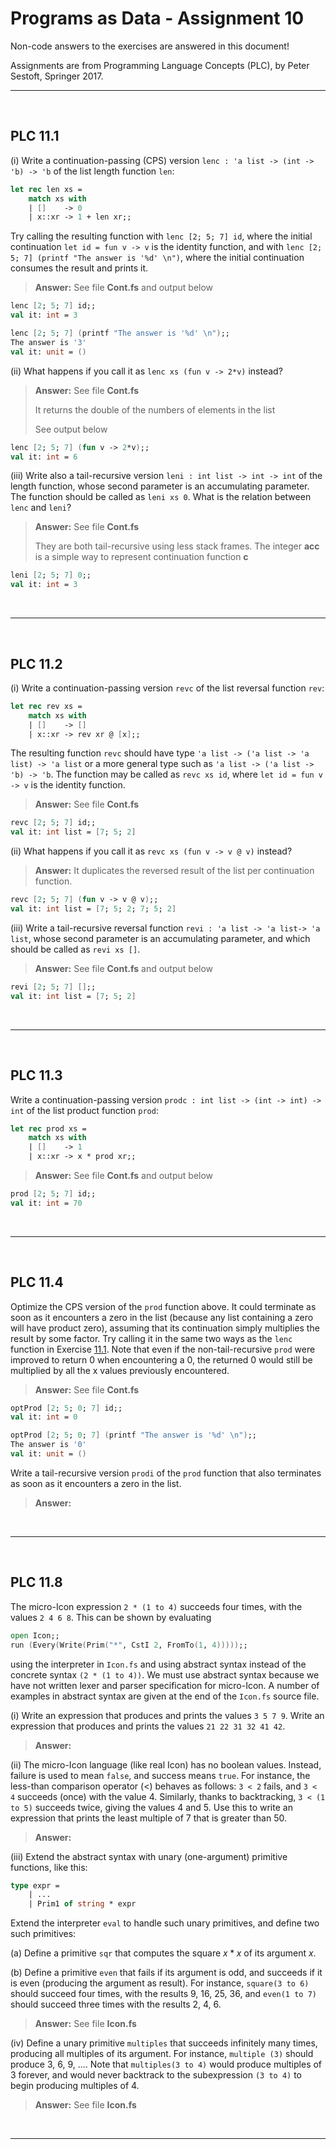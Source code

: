# Programs as Data - Assignment 10

Non-code answers to the exercises are answered in this document!

Assignments are from Programming Language Concepts (PLC), by Peter Sestoft, Springer 2017.

---

</br>

## PLC 11.1

(i) Write a continuation-passing (CPS) version `lenc : 'a list -> (int -> 'b) -> 'b` of the list length function `len`:

```fsharp
let rec len xs =
    match xs with
    | []    -> 0
    | x::xr -> 1 + len xr;;
```

Try calling the resulting function with `lenc [2; 5; 7] id`, where the initial continuation `let id = fun v -> v` is the identity function, and with `lenc [2; 5; 7] (printf "The answer is '%d' \n")`, where the initial continuation consumes the result and prints it.

> **Answer:** See file **Cont.fs** and output below

```fsharp
lenc [2; 5; 7] id;;
val it: int = 3

lenc [2; 5; 7] (printf "The answer is '%d' \n");;
The answer is '3' 
val it: unit = ()
```

(ii) What happens if you call it as `lenc xs (fun v -> 2*v)` instead?

> **Answer:** See file **Cont.fs**
>
> It returns the double of the numbers of elements in the list
>
> See output below

```fsharp
lenc [2; 5; 7] (fun v -> 2*v);;
val it: int = 6
```

(iii) Write also a tail-recursive version `leni : int list -> int -> int` of the length function, whose second parameter is an accumulating parameter. The function should be called as `leni xs 0`. What is the relation between `lenc` and `leni`?

> **Answer:** See file **Cont.fs**
>
> They are both tail-recursive using less stack frames. The integer **acc** is a simple way to represent continuation function **c**

```fsharp
leni [2; 5; 7] 0;;
val it: int = 3
```

</br>

---

</br>

## PLC 11.2

(i) Write a continuation-passing version `revc` of the list reversal function `rev`:

```fsharp
let rec rev xs =
    match xs with
    | []    -> []
    | x::xr -> rev xr @ [x];;
```

The resulting function `revc` should have type `'a list -> ('a list -> 'a list) -> 'a list` or a more general type such as `'a list -> ('a list -> 'b) -> 'b`. The function may be called as `revc xs id`, where `let id = fun v -> v` is the identity function.

> **Answer:** See file **Cont.fs**

```fsharp
revc [2; 5; 7] id;;
val it: int list = [7; 5; 2]
```

(ii) What happens if you call it as `revc xs (fun v -> v @ v)` instead?

> **Answer:** It duplicates the reversed result of the list per continuation function.

```fsharp
revc [2; 5; 7] (fun v -> v @ v);; 
val it: int list = [7; 5; 2; 7; 5; 2]
```

(iii) Write a tail-recursive reversal function `revi : 'a list -> 'a list-> 'a list`, whose second parameter is an accumulating parameter, and which should be called as `revi xs []`.

> **Answer:** See file **Cont.fs** and output below

```fsharp
revi [2; 5; 7] [];;
val it: int list = [7; 5; 2]
```

</br>

---

</br>

## PLC 11.3

Write a continuation-passing version `prodc : int list -> (int -> int) -> int` of the list product function `prod`:

```fsharp
let rec prod xs =
    match xs with
    | []    -> 1
    | x::xr -> x * prod xr;;
```

> **Answer:** See file **Cont.fs** and output below

```fsharp
prod [2; 5; 7] id;;
val it: int = 70
```

</br>

---

</br>

## PLC 11.4

Optimize the CPS version of the `prod` function above. It could terminate as soon as it encounters a zero in the list (because any list containing a zero will have product zero), assuming that its continuation simply multiplies the result by some factor. Try calling it in the same two ways as the `lenc` function in Exercise [11.1](#plc-111). Note that even if the non-tail-recursive `prod` were improved to return 0 when encountering a 0, the returned 0 would still be multiplied by all the x values previously encountered.

> **Answer:** See file **Cont.fs**

```fsharp
optProd [2; 5; 0; 7] id;;
val it: int = 0

optProd [2; 5; 0; 7] (printf "The answer is '%d' \n");;
The answer is '0' 
val it: unit = ()
```

Write a tail-recursive version `prodi` of the `prod` function that also terminates as soon as it encounters a zero in the list.

> **Answer:**

</br>

---

</br>

## PLC 11.8

The micro-Icon expression `2 * (1 to 4)` succeeds four times, with the values `2 4 6 8`. This can be shown by evaluating

```fsharp
open Icon;;
run (Every(Write(Prim("*", CstI 2, FromTo(1, 4)))));;
```

using the interpreter in `Icon.fs` and using abstract syntax instead of the concrete syntax `(2 * (1 to 4))`. We must use abstract syntax because we have not written lexer and parser specification for micro-Icon. A number of examples in abstract syntax are given at the end of the `Icon.fs` source file.

(i) Write an expression that produces and prints the values `3 5 7 9`. Write an expression that produces and prints the values `21 22 31 32 41 42`.

> **Answer:**

(ii) The micro-Icon language (like real Icon) has no boolean values. Instead, failure is used to mean `false`, and success means `true`. For instance, the less-than comparison operator (<) behaves as follows: `3 < 2` fails, and `3 < 4` succeeds (once) with the value 4. Similarly, thanks to backtracking, `3 < (1 to 5)` succeeds twice, giving the values 4 and 5. Use this to write an expression that prints the least multiple of 7 that is greater than 50.

> **Answer:**

(iii) Extend the abstract syntax with unary (one-argument) primitive functions, like this:

```fsharp
type expr =
    | ...
    | Prim1 of string * expr
```

Extend the interpreter `eval` to handle such unary primitives, and define two such primitives:

(a) Define a primitive `sqr` that computes the square $x * x$ of its argument $x$.

(b) Define a primitive `even` that fails if its argument is odd, and succeeds if it is even (producing the argument as result). For instance, `square(3 to 6)` should succeed four times, with the results 9, 16, 25, 36, and `even(1 to 7)` should succeed three times with the results 2, 4, 6.

> **Answer:** See file **Icon.fs**

(iv) Define a unary primitive `multiples` that succeeds infinitely many times, producing all multiples of its argument. For instance, `multiple (3)` should produce 3, 6, 9, .... Note that `multiples(3 to 4)` would produce multiples of 3 forever, and would never backtrack to the subexpression `(3 to 4)` to begin producing multiples of 4.

> **Answer:** See file **Icon.fs**

</br>

---
